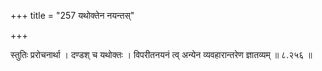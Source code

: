 +++
title = "257 यथोक्तेन नयन्तस्"

+++

स्तुतिः प्ररोचनार्था । दण्डश् च यथोक्तः । विपरीतनयनं त्व् अन्येन व्यवहारान्तरेण ज्ञातव्यम् ॥ ८.२५६ ॥